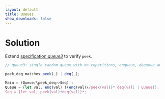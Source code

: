 ```yaml
---
layout: default
title: Queues
show_downloads: false
---
```

# Solution
Extend [specification *queue3*](fifo#randomized-queues-with-no-repetitions-enqueue-and-dequeue) to verify `peek`.

```js
// queue3: single random queue with no repetitions, enqueue, dequeue and peek

peek_deq matches peek(_) | deq(_);

Main = (Queue/\peek_deq>>Seq)!; 
Queue = {let val; enq(val) ((enq(val)\/peek(val))* deq(val) | Queue)}; 
Seq = {let val; peek(val)*deq(val)}*;
```


